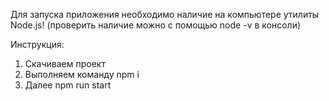 Для запуска приложения необходимо наличие на компьютере утилиты Node.js! (проверить наличие можно с помощью node -v в консоли)

Инструкция:
1. Скачиваем проект
2. Выполняем команду npm i
3. Далее npm run start
